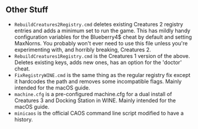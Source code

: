 ## Other Stuff
- `RebuildCreatures2Registry.cmd` deletes existing Creatures 2 registry entries and adds a minimum set to run the game. This has mildly handy configuration variables for the Blueberry4$ cheat by default and setting MaxNorns. You probably won't ever need to use this file unless you're experimenting with, and horribly breaking, Creatures 2.
- `RebuildCreatures1Registry.cmd` is the Creatures 1 version of the above. Deletes existing keys, adds new ones, has an option for the 'doctor' cheat.
- `FixRegistryWINE.cmd` is the same thing as the regular registry fix except it hardcodes the path and removes some incompatible flags. Mainly intended for the macOS guide.
- `machine.cfg` is a pre-configured machine.cfg for a dual install of Creatures 3 and Docking Station in WINE. Mainly intended for the macOS guide.
- `minicaos` is the official CAOS command line script modified to have a history.
